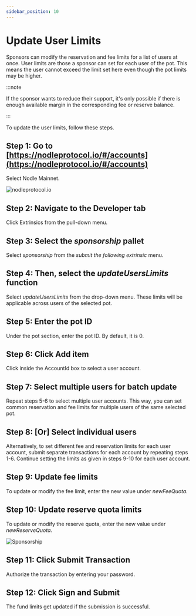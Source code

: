 ```yaml
---
sidebar_position: 10
---
```


# Update User Limits

Sponsors can modify the reservation and fee limits for a list of users at once. User limits are those a sponsor can set for each user of the pot. This means the user cannot exceed the limit set here even though the pot limits may be higher. 

:::note

If the sponsor wants to reduce their support, it's only possible if there is enough available margin in the corresponding fee or reserve balance.

:::

To update the user limits, follow these steps. 

## Step 1: Go to [https://nodleprotocol.io/#/accounts](https://nodleprotocol.io/#/accounts)
Select Nodle Mainnet.

![nodleprotocol.io](/img/docs/nodle-cash/nodle-mainnet.png)

## Step 2: Navigate to the Developer tab
Click Extrinsics from the pull-down menu. 
   
## Step 3: Select the *sponsorship* pallet
Select *sponsorship* from the *submit the following extrinsic* menu. 

## Step 4: Then, select the *updateUsersLimits* function 
Select *updateUsersLimits* from the drop-down menu. These limits will be applicable across users of the selected pot. 

## Step 5: Enter the pot ID
Under the pot section, enter the pot ID. By default, it is 0. 

## Step 6: Click Add item
Click inside the AccountId box to select a user account. 

## Step 7: Select multiple users for batch update
Repeat steps 5-6 to select multiple user accounts. This way, you can set common reservation and fee limits for multiple users of the same selected pot. 

## Step 8: [Or] Select individual users
Alternatively, to set different fee and reservation limits for each user account, submit separate transactions for each account by repeating steps 1-6. Continue setting the limits as given in steps 9-10 for each user account. 

## Step 9: Update fee limits
To update or modify the fee limit, enter the new value under *newFeeQuota.*

## Step 10: Update reserve quota limits
To update or modify the reserve quota, enter the new value under *newReserveQuota.*

![Sponsorship](/img/docs/nodle-chain/updateuserlimits.png)

## Step 11: Click Submit Transaction 
Authorize the transaction by entering your password. 

## Step 12: Click Sign and Submit
The fund limits get updated if the submission is successful.  
